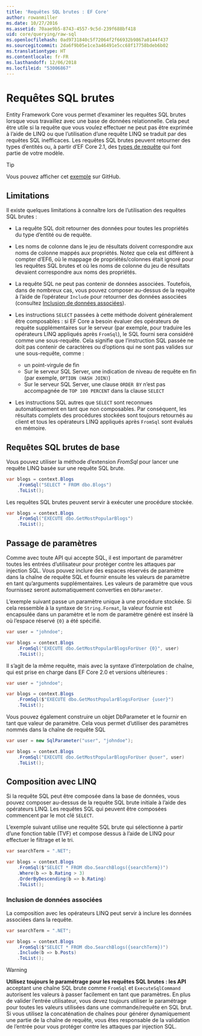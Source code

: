 ```yaml
---
title: 'Requêtes SQL brutes : EF Core'
author: rowanmiller
ms.date: 10/27/2016
ms.assetid: 70aae9b5-8743-4557-9c5d-239f688bf418
uid: core/querying/raw-sql
ms.openlocfilehash: 0ad9731840c5f72064f2f66932b9867a0144f437
ms.sourcegitcommit: 2da6f9b05e1ce3a46491e5cc68f17758bdeb6b02
ms.translationtype: HT
ms.contentlocale: fr-FR
ms.lasthandoff: 12/06/2018
ms.locfileid: "53006867"
---
```

# <a name="raw-sql-queries"></a>Requêtes SQL brutes

Entity Framework Core vous permet d’examiner les requêtes SQL brutes lorsque vous travaillez avec une base de données relationnelle. Cela peut être utile si la requête que vous voulez effectuer ne peut pas être exprimée à l’aide de LINQ ou que l’utilisation d’une requête LINQ se traduit par des requêtes SQL inefficaces. Les requêtes SQL brutes peuvent retourner des types d’entités ou, à partir d’EF Core 2.1, des [types de requête](xref:core/modeling/query-types) qui font partie de votre modèle.

> [!TIP]  
> Vous pouvez afficher cet [exemple](https://github.com/aspnet/EntityFramework.Docs/tree/master/samples/core/Querying) sur GitHub.

## <a name="limitations"></a>Limitations

Il existe quelques limitations à connaître lors de l’utilisation des requêtes SQL brutes :

* La requête SQL doit retourner des données pour toutes les propriétés du type d’entité ou de requête.

* Les noms de colonne dans le jeu de résultats doivent correspondre aux noms de colonne mappés aux propriétés. Notez que cela est différent à compter d’EF6, où le mappage de propriétés/colonnes était ignoré pour les requêtes SQL brutes et où les noms de colonne du jeu de résultats devaient correspondre aux noms des propriétés.

* La requête SQL ne peut pas contenir de données associées. Toutefois, dans de nombreux cas, vous pouvez composer au-dessus de la requête à l’aide de l’opérateur `Include` pour retourner des données associées (consultez [Inclusion de données associées](#including-related-data)).

* Les instructions `SELECT` passées à cette méthode doivent généralement être composables : si EF Core a besoin évaluer des opérateurs de requête supplémentaires sur le serveur (par exemple, pour traduire les opérateurs LINQ appliqués après `FromSql`), le SQL fourni sera considéré comme une sous-requête. Cela signifie que l’instruction SQL passée ne doit pas contenir de caractères ou d’options qui ne sont pas valides sur une sous-requête, comme :
  * un point-virgule de fin
  * Sur le serveur SQL Server, une indication de niveau de requête en fin (par exemple, `OPTION (HASH JOIN)`)
  * Sur le serveur SQL Server, une clause `ORDER BY` n’est pas accompagnée de `TOP 100 PERCENT` dans la clause `SELECT`

* Les instructions SQL autres que `SELECT` sont reconnues automatiquement en tant que non composables. Par conséquent, les résultats complets des procédures stockées sont toujours retournés au client et tous les opérateurs LINQ appliqués après `FromSql` sont évalués en mémoire.

## <a name="basic-raw-sql-queries"></a>Requêtes SQL brutes de base

Vous pouvez utiliser la méthode d’extension *FromSql* pour lancer une requête LINQ basée sur une requête SQL brute.

<!-- [!code-csharp[Main](samples/core/Querying/Querying/RawSQL/Sample.cs)] -->
``` csharp
var blogs = context.Blogs
    .FromSql("SELECT * FROM dbo.Blogs")
    .ToList();
```

Les requêtes SQL brutes peuvent servir à exécuter une procédure stockée.

<!-- [!code-csharp[Main](samples/core/Querying/Querying/RawSQL/Sample.cs)] -->
``` csharp
var blogs = context.Blogs
    .FromSql("EXECUTE dbo.GetMostPopularBlogs")
    .ToList();
```

## <a name="passing-parameters"></a>Passage de paramètres

Comme avec toute API qui accepte SQL, il est important de paramétrer toutes les entrées d’utilisateur pour protéger contre les attaques par injection SQL. Vous pouvez inclure des espaces réservés de paramètre dans la chaîne de requête SQL et fournir ensuite les valeurs de paramètre en tant qu’arguments supplémentaires. Les valeurs de paramètre que vous fournissez seront automatiquement converties en `DbParameter`.

L’exemple suivant passe un paramètre unique à une procédure stockée. Si cela ressemble à la syntaxe de `String.Format`, la valeur fournie est encapsulée dans un paramètre et le nom de paramètre généré est inséré là où l’espace réservé `{0}` a été spécifié.

<!-- [!code-csharp[Main](samples/core/Querying/Querying/RawSQL/Sample.cs)] -->
``` csharp
var user = "johndoe";

var blogs = context.Blogs
    .FromSql("EXECUTE dbo.GetMostPopularBlogsForUser {0}", user)
    .ToList();
```

Il s’agit de la même requête, mais avec la syntaxe d’interpolation de chaîne, qui est prise en charge dans EF Core 2.0 et versions ultérieures :

<!-- [!code-csharp[Main](samples/core/Querying/Querying/RawSQL/Sample.cs)] -->
``` csharp
var user = "johndoe";

var blogs = context.Blogs
    .FromSql($"EXECUTE dbo.GetMostPopularBlogsForUser {user}")
    .ToList();
```

Vous pouvez également construire un objet DbParameter et le fournir en tant que valeur de paramètre. Cela vous permet d’utiliser des paramètres nommés dans la chaîne de requête SQL

<!-- [!code-csharp[Main](samples/core/Querying/Querying/RawSQL/Sample.cs)] -->
``` csharp
var user = new SqlParameter("user", "johndoe");

var blogs = context.Blogs
    .FromSql("EXECUTE dbo.GetMostPopularBlogsForUser @user", user)
    .ToList();
```

## <a name="composing-with-linq"></a>Composition avec LINQ

Si la requête SQL peut être composée dans la base de données, vous pouvez composer au-dessus de la requête SQL brute initiale à l’aide des opérateurs LINQ. Les requêtes SQL qui peuvent être composées commencent par le mot clé `SELECT`.

L’exemple suivant utilise une requête SQL brute qui sélectionne à partir d’une fonction table (TVF) et compose dessus à l’aide de LINQ pour effectuer le filtrage et le tri.

<!-- [!code-csharp[Main](samples/core/Querying/Querying/RawSQL/Sample.cs)] -->
``` csharp
var searchTerm = ".NET";

var blogs = context.Blogs
    .FromSql($"SELECT * FROM dbo.SearchBlogs({searchTerm})")
    .Where(b => b.Rating > 3)
    .OrderByDescending(b => b.Rating)
    .ToList();
```

### <a name="including-related-data"></a>Inclusion de données associées

La composition avec les opérateurs LINQ peut servir à inclure les données associées dans la requête.

<!-- [!code-csharp[Main](samples/core/Querying/Querying/RawSQL/Sample.cs)] -->
``` csharp
var searchTerm = ".NET";

var blogs = context.Blogs
    .FromSql($"SELECT * FROM dbo.SearchBlogs({searchTerm})")
    .Include(b => b.Posts)
    .ToList();
```

> [!WARNING]  
> **Utilisez toujours le paramétrage pour les requêtes SQL brutes : les API**  acceptant une chaîne SQL brute comme `FromSql` et `ExecuteSqlCommand` autorisent les valeurs à passer facilement en tant que paramètres. En plus de valider l’entrée utilisateur, vous devez toujours utiliser le paramétrage pour toutes les valeurs utilisées dans une commande/requête en SQL brut. Si vous utilisez la concaténation de chaînes pour générer dynamiquement une partie de la chaîne de requête, vous êtes responsable de la validation de l’entrée pour vous protéger contre les attaques par injection SQL.

